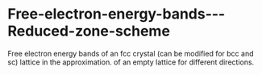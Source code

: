 # Free-electron-energy-bands---Reduced-zone-scheme
Free electron energy bands of an fcc crystal (can be modified for bcc and sc) lattice in the approximation. of an empty lattice for different directions.
